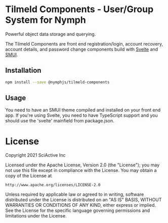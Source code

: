 # Tilmeld Components - User/Group System for Nymph

Powerful object data storage and querying.

The Tilmeld Components are front end registration/login, account recovery, account details, and password change components build with [Svelte](https://svelte.dev/) and [SMUI](https://sveltematerialui.com/).

## Installation

```sh
npm install --save @nymphjs/tilmeld-components
```

## Usage

You need to have an SMUI theme compiled and installed on your front end app. If you're using Svelte, you need to have TypeScript support and you should use the 'svelte' mainfield from package.json.

# License

Copyright 2021 SciActive Inc

Licensed under the Apache License, Version 2.0 (the "License");
you may not use this file except in compliance with the License.
You may obtain a copy of the License at

    http://www.apache.org/licenses/LICENSE-2.0

Unless required by applicable law or agreed to in writing, software
distributed under the License is distributed on an "AS IS" BASIS,
WITHOUT WARRANTIES OR CONDITIONS OF ANY KIND, either express or implied.
See the License for the specific language governing permissions and
limitations under the License.
